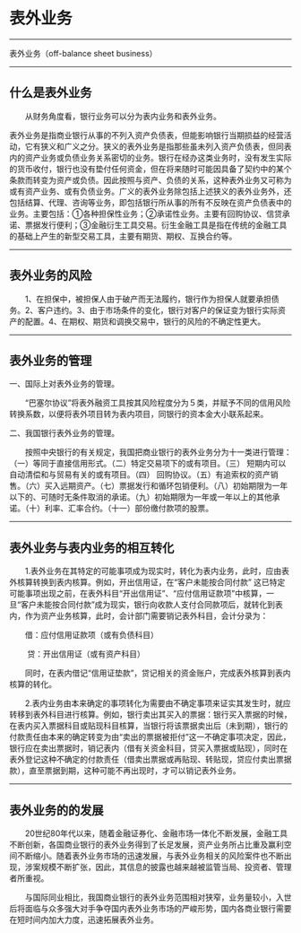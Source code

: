 # 表外业务
------
表外业务（off-balance sheet business）

------

## 什么是表外业务

　　从财务角度看，银行业务可以分为表内业务和表外业务。

   表外业务是指商业银行从事的不列入资产负债表，但能影响银行当期损益的经营活动，它有狭义和广义之分。狭义的表外业务是指那些虽未列入资产负债表，但同表内的资产业务或负债业务关系密切的业务。银行在经办这类业务时，没有发生实际的货币收付，银行也没有垫付任何资金，但在将来随时可能因具备了契约中的某个条款而转变为资产或负债。因此按照与资产、负债的关系，这种表外业务又可称为或有资产业务、或有负债业务。广义的表外业务除包括上述狭义的表外业务外，还包括结算、代理、咨询等业务，即包括银行所从事的所有不反映在资产负债表中的业务。主要包括：①各种担保性业务；②承诺性业务。主要有回购协议、信贷承诺、票据发行便利；③金融衍生工具交易。衍生金融工具是指在传统的金融工具的基础上产生的新型交易工具，主要有期货、期权、互换合约等。

------

## 表外业务的风险


　　1、在担保中，被担保人由于破产而无法履约，银行作为担保人就要承担债务。2、客户违约。3、由于市场条件的变化，银行对客户的保证变为银行实际资产的配置。4、在期权、期货和调换交易中，银行的风险的不确定性更大。

------

## 表外业务的管理


一、国际上对表外业务的管理。

　　“巴塞尔协议”将表外融资工具按其风险程度分为５类，并赋予不同的信用风险转换系数，以便将表外项目转为表内项目，同银行的资本金大小联系起来。

二、我国银行表外业务的管理。

　　按照中央银行的有关规定，我国把商业银行的表外业务分为十一类进行管理：（一）等同于直接信用形式。（二）特定交易项下的或有项目。（三） 短期内可以自动清偿和与贸易有关的或有项目。（四） 回购协议。（五）有追索权的资产销售。（六）买入远期资产。（七）票据发行和循环包销便利。（八）初始期限为一年以下的、可随时无条件取消的承诺。（九）初始期限为一年或一年以上的其他承诺。（十）利率、汇率合约。（十一）部份缴付款项的股票。

------
## 表外业务与表内业务的相互转化

　　1.表外业务在其特定的可能事项成为现实时，转化为表内业务，此时，应由表外核算转换到表内核算。例如，开出信用证，在“客户未能按合同付款” 这已特定可能事项出现之前，在表外科目“开出信用证”、“应付信用证款项”中核算，一旦“客户未能按合同付款”成为现实，银行向收款人支付合同款项后，就转化到表内，作为资产业务核算，此时，会计部门需要销记表外科目，会计分录为：

　　借：应付信用证款项（或有负债科目）

　　 贷：开出信用证（或有资产科目）

　　同时，在表内借记“信用证垫款”，贷记相关的资金账户，完成表外核算到表内核算的转化。

　　2.表内业务由本来确定的事项转化为需要由不确定事项来证实其发生时，就应转移到表外科目进行核算。例如，银行卖出其买入的票据：银行买入票据的时候，在表内买入票据科目或贴现科目核算，当银行将该票据卖出后（未到期），银行的付款责任由本来的确定转变为由“卖出的票据被拒付”这一不确定事项决定，因此，银行应在卖出票据时，销记表内（借有关资金科目，贷买入票据或贴现），同时在表外登记这种不确定的付款责任（借卖出票据或再贴现、转贴现，贷应付卖出票据款），直至票据到期，这种可能不再出现时，才可以销记表外业务。

------
## 表外业务的的发展

　　20世纪80年代以来，随着金融证券化、金融市场一体化不断发展，金融工具不断创新，各国商业银行的表外业务得到了长足发展，资产业务所占比重及赢利空间不断缩小。随着表外业务市场的迅速发展，与表外业务相关的风险案件也不断出现，涉案规模不断扩张，因此，其信息的披露也越来越被监管当局、投资者、管理者所重视。

　　与国际同业相比，我国商业银行的表外业务范围相对狭窄，业务量较小，入世后将面临与众多强大对手争夺国内表外业务市场的严峻形势，国内各商业银行需要在短时间内加大力度，迅速拓展表外业务。

